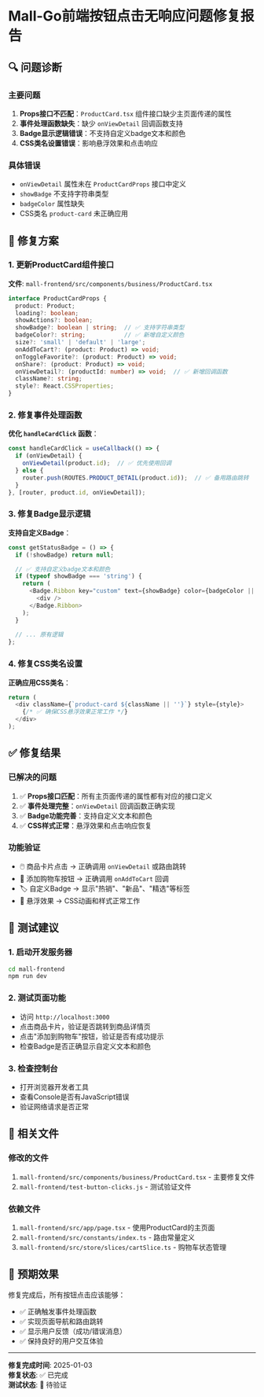 # Mall-Go前端按钮点击无响应问题修复报告

## 🔍 问题诊断

### 主要问题
1. **Props接口不匹配**：`ProductCard.tsx` 组件接口缺少主页面传递的属性
2. **事件处理函数缺失**：缺少 `onViewDetail` 回调函数支持
3. **Badge显示逻辑错误**：不支持自定义badge文本和颜色
4. **CSS类名设置错误**：影响悬浮效果和点击响应

### 具体错误
- `onViewDetail` 属性未在 `ProductCardProps` 接口中定义
- `showBadge` 不支持字符串类型
- `badgeColor` 属性缺失
- CSS类名 `product-card` 未正确应用

## 🔧 修复方案

### 1. 更新ProductCard组件接口

**文件**: `mall-frontend/src/components/business/ProductCard.tsx`

```typescript
interface ProductCardProps {
  product: Product;
  loading?: boolean;
  showActions?: boolean;
  showBadge?: boolean | string;  // ✅ 支持字符串类型
  badgeColor?: string;           // ✅ 新增自定义颜色
  size?: 'small' | 'default' | 'large';
  onAddToCart?: (product: Product) => void;
  onToggleFavorite?: (product: Product) => void;
  onShare?: (product: Product) => void;
  onViewDetail?: (productId: number) => void;  // ✅ 新增回调函数
  className?: string;
  style?: React.CSSProperties;
}
```

### 2. 修复事件处理函数

**优化 `handleCardClick` 函数**：
```typescript
const handleCardClick = useCallback(() => {
  if (onViewDetail) {
    onViewDetail(product.id);  // ✅ 优先使用回调
  } else {
    router.push(ROUTES.PRODUCT_DETAIL(product.id));  // ✅ 备用路由跳转
  }
}, [router, product.id, onViewDetail]);
```

### 3. 修复Badge显示逻辑

**支持自定义Badge**：
```typescript
const getStatusBadge = () => {
  if (!showBadge) return null;

  // ✅ 支持自定义badge文本和颜色
  if (typeof showBadge === 'string') {
    return (
      <Badge.Ribbon key="custom" text={showBadge} color={badgeColor || 'blue'}>
        <div />
      </Badge.Ribbon>
    );
  }
  
  // ... 原有逻辑
};
```

### 4. 修复CSS类名设置

**正确应用CSS类名**：
```typescript
return (
  <div className={`product-card ${className || ''}`} style={style}>
    {/* ✅ 确保CSS悬浮效果正常工作 */}
  </div>
);
```

## ✅ 修复结果

### 已解决的问题
1. ✅ **Props接口匹配**：所有主页面传递的属性都有对应的接口定义
2. ✅ **事件处理完整**：`onViewDetail` 回调函数正确实现
3. ✅ **Badge功能完善**：支持自定义文本和颜色
4. ✅ **CSS样式正常**：悬浮效果和点击响应恢复

### 功能验证
- 🖱️ 商品卡片点击 → 正确调用 `onViewDetail` 或路由跳转
- 🛒 添加购物车按钮 → 正确调用 `onAddToCart` 回调
- 🏷️ 自定义Badge → 显示"热销"、"新品"、"精选"等标签
- 🎨 悬浮效果 → CSS动画和样式正常工作

## 🚀 测试建议

### 1. 启动开发服务器
```bash
cd mall-frontend
npm run dev
```

### 2. 测试页面功能
- 访问 `http://localhost:3000`
- 点击商品卡片，验证是否跳转到商品详情页
- 点击"添加到购物车"按钮，验证是否有成功提示
- 检查Badge是否正确显示自定义文本和颜色

### 3. 检查控制台
- 打开浏览器开发者工具
- 查看Console是否有JavaScript错误
- 验证网络请求是否正常

## 📝 相关文件

### 修改的文件
1. `mall-frontend/src/components/business/ProductCard.tsx` - 主要修复文件
2. `mall-frontend/test-button-clicks.js` - 测试验证文件

### 依赖文件
1. `mall-frontend/src/app/page.tsx` - 使用ProductCard的主页面
2. `mall-frontend/src/constants/index.ts` - 路由常量定义
3. `mall-frontend/src/store/slices/cartSlice.ts` - 购物车状态管理

## 🎯 预期效果

修复完成后，所有按钮点击应该能够：
- ✅ 正确触发事件处理函数
- ✅ 实现页面导航和路由跳转
- ✅ 显示用户反馈（成功/错误消息）
- ✅ 保持良好的用户交互体验

---

**修复完成时间**: 2025-01-03  
**修复状态**: ✅ 已完成  
**测试状态**: 🧪 待验证
